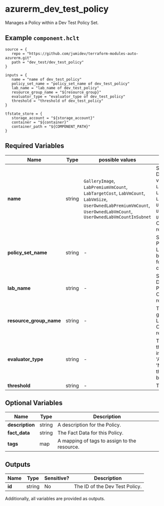 # azurerm_dev_test_policy

Manages a Policy within a Dev Test Policy Set.

## Example `component.hclt`

```hcl
source = {
   repo = "https://github.com/jumidev/terraform-modules-auto-azurerm.git"   
   path = "dev_test/dev_test_policy"   
}

inputs = {
   name = "name of dev_test_policy"   
   policy_set_name = "policy_set_name of dev_test_policy"   
   lab_name = "lab_name of dev_test_policy"   
   resource_group_name = "${resource_group}"   
   evaluator_type = "evaluator_type of dev_test_policy"   
   threshold = "threshold of dev_test_policy"   
}

tfstate_store = {
   storage_account = "${storage_account}"   
   container = "${container}"   
   container_path = "${COMPONENT_PATH}"   
}

```

## Required Variables

| Name | Type |  possible values |  Description |
| ---- | --------- |  ----------- | ----------- |
| **name** | string |  `GalleryImage`, `LabPremiumVmCount`, `LabTargetCost`, `LabVmCount`, `LabVmSize`, `UserOwnedLabPremiumVmCount`, `UserOwnedLabVmCount`, `UserOwnedLabVmCountInSubnet`  |  Specifies the name of the Dev Test Policy. Possible values are `GalleryImage`, `LabPremiumVmCount`, `LabTargetCost`, `LabVmCount`, `LabVmSize`, `UserOwnedLabPremiumVmCount`, `UserOwnedLabVmCount` and `UserOwnedLabVmCountInSubnet`. Changing this forces a new resource to be created. | 
| **policy_set_name** | string |  -  |  Specifies the name of the Policy Set within the Dev Test Lab where this policy should be created. Changing this forces a new resource to be created. | 
| **lab_name** | string |  -  |  Specifies the name of the Dev Test Lab in which the Policy should be created. Changing this forces a new resource to be created. | 
| **resource_group_name** | string |  -  |  The name of the resource group in which the Dev Test Lab resource exists. Changing this forces a new resource to be created. | 
| **evaluator_type** | string |  -  |  The Evaluation Type used for this Policy. Possible values include: 'AllowedValuesPolicy', 'MaxValuePolicy'. Changing this forces a new resource to be created. | 
| **threshold** | string |  -  |  The Threshold for this Policy. | 

## Optional Variables

| Name | Type |  Description |
| ---- | --------- |  ----------- |
| **description** | string |  A description for the Policy. | 
| **fact_data** | string |  The Fact Data for this Policy. | 
| **tags** | map |  A mapping of tags to assign to the resource. | 



## Outputs

| Name | Type | Sensitive? | Description |
| ---- | ---- | --------- | --------- |
| **id** | string | No  | The ID of the Dev Test Policy. | 

Additionally, all variables are provided as outputs.
